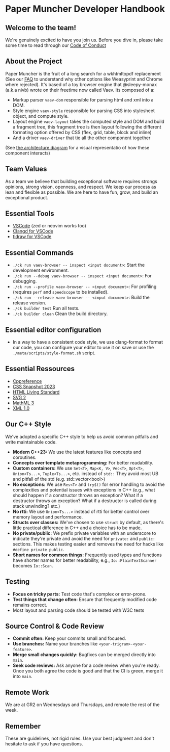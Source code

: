 # Paper Muncher Developer Handbook

## Welcome to the team!

We're genuinely excited to have you join us. Before you dive in, please take some time to read through our [Code of Conduct](https://www.contributor-covenant.org/version/2/1/code_of_conduct/)

## About the Project

Paper Muncher is the fruit of a long search for a wkhtmltopdf replacement (See our [FAQ](faq.md) to understand why other options like Weasyprint and Chrome where rejected). It's based of a toy browser engine that @sleepy-monax (a.k.a nivb) wrote on their freetime now called Vaev. Its composed of a:
 - Markup parser `vaev-dom` responsible for parsing html and xml into a DOM.
 - Style engine `vaev-style` responsible for parsing CSS into stylesheet object, and compute style.
 - Layout engine `vaev-layout` takes the computed style and DOM and build a fragment tree, this fragment tree is then layout following the different formating option offered by CSS (flex, grid, table, block and inline)
 - And a driver `vaev-driver` that tie all the other component together

(See [the architecture diagram](../src/web/diagrams.tldr) for a visual representatio of how these component interacts)

## Team Values

As a team we believe that building exceptional software requires strongs opinions, strong vision, openness, and respect. We keep our process as lean and flexible as possible. We are here to have fun, grow, and build an exceptional product.

## Essential Tools

* [VSCode](https://code.visualstudio.com/) (zed or neovim works too)
* [Clangd for VSCode](https://marketplace.visualstudio.com/items?itemName=llvm-vs-code-extensions.vscode-clangd)
* [tldraw for VSCode](https://marketplace.visualstudio.com/items?itemName=tldraw-org.tldraw-vscode)

## Essential Commands

* `./ck run vaev-browser -- inspect <input document>`: Start the development environment.
* `./ck run --debug vaev-browser -- inspect <input document>`: For debugging.
* `./ck run --profile vaev-browser -- <input document>`: For profiling (requires `perf` and `speedscope` to be installed).
* `./ck run --release vaev-browser -- <input document>`: Build the release version.
* `./ck builder test`  Run all tests.
* `./ck builder clean`  Clean the build directory.

## Essential editor configuration

* In a way to have a consistent code style, we use clang-format to format our code, you can configure your editor to use it on save or use the `./meta/scripts/style-format.sh` script.

## Essential Ressources

* [Cppreference](https://en.cppreference.com/w/)
* [CSS Snapshot 2023](https://www.w3.org/TR/CSS)
* [HTML Living Standard](https://html.spec.whatwg.org/multipage/)
* [SVG 2](https://www.w3.org/TR/SVG2/)
* [MathML 3](https://www.w3.org/TR/MathML3/)
* [XML 1.0](https://www.w3.org/TR/REC-xml/)

## Our C++ Style

We've adopted a specific C++ style to help us avoid common pitfalls and write maintainable code.

* **Modern C++23:**  We use the latest features like concepts and coroutines.
* **Concepts over template metaprogramming:**  For better readability.
* **Custom containers:**  We use `Set<T>`, `Map<K, V>`, `Vec<T>`, `Opt<T>`, `Union<Ts...>`, `Tuple<Ts...>`, etc. instead of `std::` They avoid most UB and pitfall of the std (e.g. std::vector\<bool>)
* **No exceptions:**  We use `Res<T>` and `try$()` for error handling to avoid the complexities and potential issues with exceptions in C++ (e.g., what should happen if a constructor throws an exception? What if a destructor throws an exception? What if a destructor is called during stack unwinding? etc.)
* **No rtti:**  We use `Union<Ts...>` instead of rtti for better control over memory layout and performance.
* **Structs over classes:**  We've chosen to use `struct` by default, as there's little practical difference in C++ and a choice has to be made.
* **No private/public:**  We prefix private variables with an underscore to indicate they're private and avoid the need for `private:` and `public:` sections. This makes testing easier and removes the need for hacks like `#define private public`.
* **Short names for common things:**  Frequently used types and functions have shorter names for better readability, e.g., `Io::PlainTextScanner` becomes `Io::Scan`.

## Testing

* **Focus on tricky parts:**  Test code that's complex or error-prone.
* **Test things that change often:**  Ensure that frequently modified code remains correct.
* Most layout and parsing code should be tested with W3C tests

## Source Control & Code Review

* **Commit often:**  Keep your commits small and focused.
* **Use branches:**  Name your branches like `<your-trigram>-<your-feature>`.
* **Merge small changes quickly:**  Bugfixes can be merged directly into `main`.
* **Seek code reviews:** Ask anyone for a code review when you're ready. Once you both agree the code is good and that the CI is green, merge it into `main`.

## Remote Work

We are at GR2 on Wednesdays and Thursdays, and remote the rest of the week.

## Remember

These are guidelines, not rigid rules. Use your best judgment and don't hesitate to ask if you have questions.
